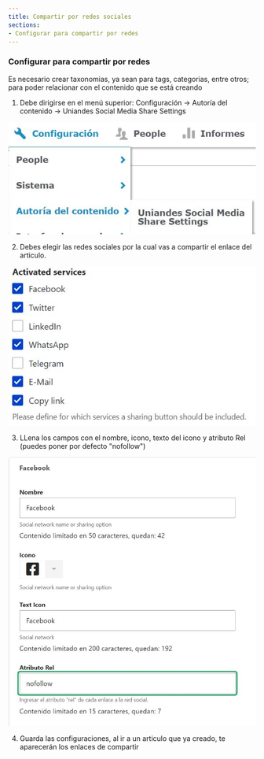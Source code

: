 ```yaml
---
title: Compartir por redes sociales
sections:
- Configurar para compartir por redes
---
```


### Configurar para compartir por redes

Es necesario crear taxonomias, ya sean para tags, categorias, entre otros; para poder relacionar con el contenido que se está creando

1. Debe dirigirse en el menú superior: Configuración → Autoría del contenido → Uniandes Social Media Share Settings
<a href="assets/images/articulo/redes/1.jpg" data-magnify="gallery" class="col-sm-12">
    <img src="assets/images/articulo/redes/1.jpg" alt="redes" class="col-sm-6" />
</a>

2. Debes elegir las redes sociales por la cual vas a compartir el enlace del articulo.
<a href="assets/images/articulo/redes/2.jpg" data-magnify="gallery" class="col-sm-12">
    <img src="assets/images/articulo/redes/2.jpg" alt="redes 2" class="col-sm-6" />
</a>


3. LLena los campos con el nombre, icono, texto del icono y atributo Rel (puedes poner por defecto "nofollow")
<a href="assets/images/articulo/redes/3.jpg" data-magnify="gallery" class="col-sm-12">
    <img src="assets/images/articulo/redes/3.jpg" alt="redes 3" class="col-sm-6" />
</a>

4. Guarda las configuraciones, al ir a un articulo que ya creado, te aparecerán los enlaces de compartir

